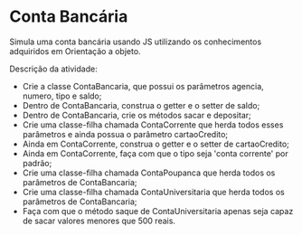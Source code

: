 # Conta Bancária
Simula uma conta bancária usando JS utilizando os conhecimentos adquiridos em Orientação a objeto.

Descrição da atividade:
- Crie a classe ContaBancaria, que possui os parâmetros agencia, numero, tipo e saldo;
- Dentro de ContaBancaria, construa o getter e o setter de saldo;
- Dentro de ContaBancaria, crie os métodos sacar e depositar;
- Crie uma classe-filha chamada ContaCorrente que herda todos esses parâmetros e ainda possua o parâmetro cartaoCredito;
- Ainda em ContaCorrente, construa o getter e o setter de cartaoCredito;
- Ainda em ContaCorrente, faça com que o tipo seja 'conta corrente' por padrão;
- Crie uma classe-filha chamada ContaPoupanca que herda todos os parâmetros de ContaBancaria;
- Crie uma classe-filha chamada ContaUniversitaria que herda todos os parâmetros de ContaBancaria;
- Faça com que o método saque de ContaUniversitaria apenas seja capaz de sacar valores menores que 500 reais.
